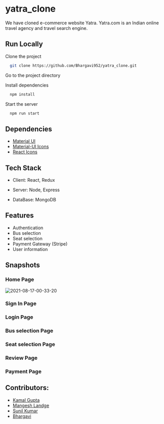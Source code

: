 # yatra_clone


We have cloned e-commerce website Yatra. Yatra.com is an Indian online travel agency and travel search engine.

    
## Run Locally

Clone the project

```bash
  git clone https://github.com/Bhargavi952/yatra_clone.git
```

Go to the project directory

Install dependencies

```bash
  npm install
```

Start the server

```bash
  npm run start
```
  
## Dependencies

 - [Material UI](https://material-ui.com/getting-started/installation/)
 - [Material-UI Icons](https://material-ui.com/components/icons/#icons)
 - [React Icons](https://react-icons.github.io/react-icons/)
 
  
## Tech Stack

- Client: React, Redux 

- Server:  Node, Express

- DataBase: MongoDB

  
## Features

- Authentication
- Bus selection
- Seat selection
- Payment Gateway (Stripe)
- User information



## Snapshots
### Home Page


 ![2021-08-17-00-33-20](https://user-images.githubusercontent.com/77036158/129616489-bd3caafc-948c-4c73-8864-8ec1b8829d07.png)
### Sign In Page
### Login Page
### Bus selection Page
### Seat selection Page
### Review Page
### Payment Page



## Contributors:
- [Kamal Gupta](https://github.com/kamalgupta97)
- [Mangesh Landge](https://github.com/Mangeshbk)
- [Sunil Kumar](https://github.com/ssunilkkumar)
- [Bhargavi](https://github.com/Bhargavi952)







